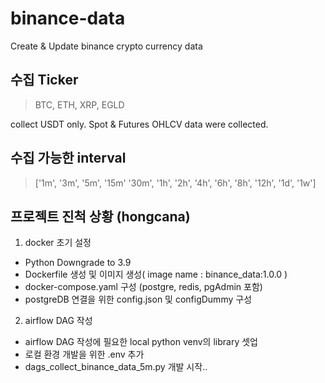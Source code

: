 # binance-data
Create &amp; Update binance crypto currency data

## 수집 Ticker

> BTC, ETH, XRP, EGLD

collect USDT only. Spot &amp; Futures OHLCV data were collected.

## 수집 가능한 interval

> ['1m', '3m', '5m', '15m' '30m', '1h', '2h', '4h', '6h', '8h', '12h', '1d', '1w']

## 프로젝트 진척 상황 (hongcana)

1. docker 초기 설정

- Python Downgrade to 3.9
- Dockerfile 생성 및 이미지 생성( image name : binance_data:1.0.0 )
- docker-compose.yaml 구성 (postgre, redis, pgAdmin 포함)
- postgreDB 연결을 위한 config.json 및 configDummy 구성


2. airflow DAG 작성

- airflow DAG 작성에 필요한 local python venv의 library 셋업
- 로컬 환경 개발을 위한 .env 추가
- dags_collect_binance_data_5m.py 개발 시작..